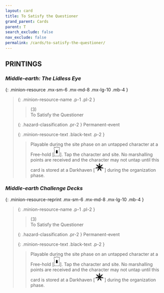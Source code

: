 ```yaml
---
layout: card
title: To Satisfy the Questioner
grand_parent: Cards
parent: T
search_exclude: false
nav_exclude: false
permalink: /cards/to-satisfy-the-questioner/
---
```


## PRINTINGS


### _Middle-earth: The Lidless Eye_

{: .minion-resource .mx-sm-6 .mx-md-8 .mx-lg-10 .mb-4 }
> {: .minion-resource-name .p-1 .pl-2 }
> > <div class="hazard-mp">(3)</div>
> > <div class="card-name">To Satisfy the Questioner</div>
>
> {: .hazard-classification .pr-2 }
> Permanent-event
>
> {: .minion-resource-text .black-text .p-2 }
> > Playable during the site phase on an untapped character at a Free-hold \[![](/assets/images/free-hold.svg)]. Tap the character and site. No marshalling points are received and the character may not untap until this card is stored at a Darkhaven \[![](/assets/images/dark-haven.svg)] during the organization phase. 
> 

### _Middle-earth Challenge Decks_

{: .minion-resource-reprint .mx-sm-6 .mx-md-8 .mx-lg-10 .mb-4 }
> {: .minion-resource-name .p-1 .pl-2 }
> > <div class="hazard-mp">(3)</div>
> > <div class="card-name">To Satisfy the Questioner</div>
>
> {: .hazard-classification .pr-2 }
> Permanent-event
>
> {: .minion-resource-text .black-text .p-2 }
> > Playable during the site phase on an untapped character at a Free-hold \[![](/assets/images/free-hold.svg)]. Tap the character and site. No marshalling points are received and the character may not untap until this card is stored at a Darkhaven \[![](/assets/images/dark-haven.svg)] during the organization phase. 
> 
